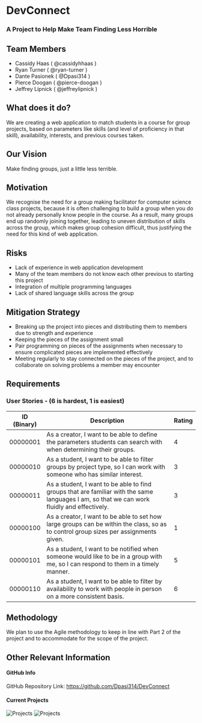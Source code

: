 # DevConnect
### A Project to Help Make Team Finding Less Horrible
## Team Members
* Cassidy Haas ( @cassidyhhaas )
* Ryan Turner ( @ryan-turner )
* Dante Pasionek ( @Dpasi314 )
* Pierce Doogan ( @pierce-doogan )
* Jeffrey Lipnick ( @jeffreylipnick )


## What does it do?
We are creating a web application to match students in a course for group projects, based on parameters like skills (and level of proficiency in that skill), availability, interests, and previous courses taken.

## Our Vision
Make finding groups, just a little less terrible.

## Motivation
We recognise the need for a group making facilitator for computer science class projects, because it is often challenging to build a group when you do not already personally know people in the course. As a result, many groups end up randomly joining together, leading to uneven distribution of skills across the group, which makes group cohesion difficult, thus justifying the need for this kind of web application.

## Risks
* Lack of experience in web application development
* Many of the team members do not know each other previous to starting this project
* Integration of multiple programming languages
* Lack of shared language skills across the group

## Mitigation Strategy
* Breaking up the project into pieces and distributing them to members due to strength and experience
* Keeping the pieces of the assignment small
* Pair programming on pieces of the assignments when necessary to ensure complicated pieces are implemented effectively
* Meeting regularly to stay connected on the pieces of the project, and to collaborate on solving problems a member may encounter

## Requirements
### User Stories - (6 is hardest, 1 is easiest)

ID (Binary) | Description | Rating
------------|-------------|--------
00000001 | As a creator, I want to be able to define the parameters students can search with when determining their groups. | 4
00000010 | As a student, I want to be able to filter groups by project type, so I can work with someone who has similar interest. | 3
00000011 | As a student, I want to be able to find groups that are familiar with the same languages I am, so that we can work fluidly and effectively. | 3
00000100 | As a creator, I want to be able to set how large groups can be within the class, so as to control group sizes per assignments given. | 1
00000101 | As a student, I want to be notified when someone would like to be in a group with me, so I can respond to them in a timely manner. | 5
00000110 | As a student, I want to be able to filter by availability to work with people in person on a more consistent basis. | 6

## Methodology
We plan to use the Agile methodology to keep in line with Part 2 of the project and to accommodate for the scope of the project.

## Other Relevant Information
#### GitHub Info
GitHub  Repository Link: https://github.com/Dpasi314/DevConnect
#### Current Projects

![Projects](http://i.imgur.com/8xFjeQw.png)
![Projects](http://i.imgur.com/19TRYdy.png)

